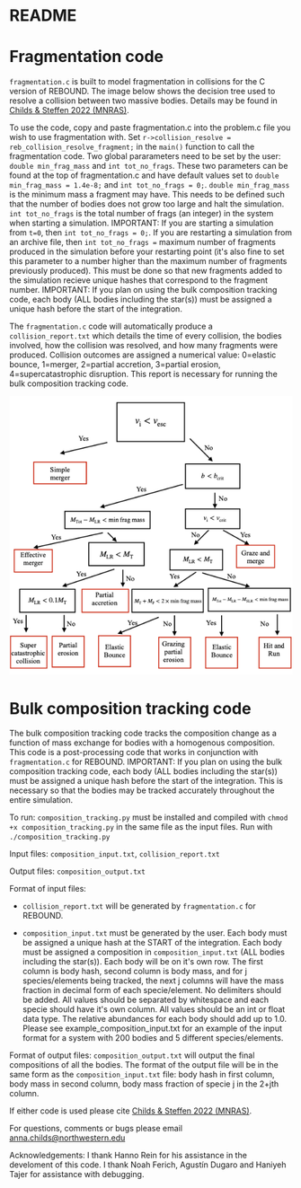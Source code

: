 # README

# Fragmentation code
	
`fragmentation.c` is built to model fragmentation in collisions for the C version of REBOUND.  The image below shows the decision tree used to resolve a collision between two massive bodies.  Details may be found in [Childs & Steffen 2022 (MNRAS)](https://watermark.silverchair.com/stac158.pdf?token=AQECAHi208BE49Ooan9kkhW_Ercy7Dm3ZL_9Cf3qfKAc485ysgAAA1YwggNSBgkqhkiG9w0BBwagggNDMIIDPwIBADCCAzgGCSqGSIb3DQEHATAeBglghkgBZQMEAS4wEQQMnL4Yznxh63A6av_WAgEQgIIDCfds3lkvab_I3hziUliJtsoYCnIMeZJXjW_W6tyvEKBMuc1FnqNLhrPgsg9sLnXdD8hrMzbBRFEVnXUjMY0LLM4IcJARStH-Yi33MA1BUHFREei99LVZqBKlB-cM9-Y3LEtuNQAUVlB-2txAK-RvneguwQMmDv8vlhaSf4gJbxuELOTbEVBfYcvQKGlevo7QEQyp7nND9hrUTX0oPMxYhn7BKc5pdRD79obahvyuhW85Ddu4AjakAJnJglqiriHxXC3otc1p5AGa_Skx6VAMPpM4sr0lRs2h74--sXtNLV-BOgqeVI7tKsgtx1HnqNlgLM49Q8gC17cQ-mkZhmbolftyzoGyb4M2WT9ErOUh0aIMcjXaLazrfG9cH5jFWqLGIrk5rWmVVTggDInrcjTFTrwYaDC82dSGsPCNt_GtKzCiMu45rCpqxkd7nCy8ciJXjixsl1XpBYJCKpocFR1tPWirVbEc5jZu-hdj3a3lekrWfzCnUGDR3uWcpy-ci64HZNYJj7IWCTTZpkTSsTbZ7rB1pADVi0irhqHvrg1pMfWwwmpTS1CRKoKpyTaarolRDUmSwyl2k29oHniRmiFXlVx370hxdZWl1djdpK-4XTmSMdjTQIFm7g9RnAuNyrC8yFkZnQ-hd9NFpyn1rRXeNBf3gXlm5q1A474xpj_M5RnH0YgELnMSHBCNRt8aCAfR7SyEuPbqe-drRgMuc3qXKI03MUj1MJqgvXDQNWVU-1xPAhsOiLc4eIzjLCw2pF-sjhOV1c_aCT9WH2UTVT8tGWONZU4pZlklOnz7W6gBB4JaUeQyKFZxiRKxn4u3h6vGLxpE3ZEvtCfbjnCrfeNCqly9vDGcmHOXtwODxKWrpnpBZDB0aGDWvy5rHS6WWkAB0dG93ydX1_jbPgNCT8z5EmV78gCpoAV-zzPkkmN7fBupraF3raOPn4Qb9er_VDiR1igdFyTgHSRiA4b3a_VaaiDeyPrycojZvD2Voqx2ij1NlKCQ-FJTyq6IIdAYkIN5u9EgnKRsEDkKrw).
 
To use the code, copy and paste fragmentation.c into the problem.c file you wish to use fragmentation with.  Set `r->collision_resolve = reb_collision_resolve_fragment;` in the `main()` function to call the fragmentation code.  Two global pararameters need to be set by the user: `double min_frag_mass` and `int tot_no_frags`.  These two parameters can be found at the top of fragmentation.c and have default values set to `double min_frag_mass = 1.4e-8;` and `int tot_no_frags = 0;`.  `double min_frag_mass` is the minimum mass a fragment may have.  This needs to be defined such that the number of bodies does not grow too large and halt the simulation.  `int tot_no_frags` is the total number of frags (an integer) in the system when starting a simulation.  IMPORTANT: If you are starting a simulation from `t=0`, then `int tot_no_frags = 0;`.  If you are restarting a simulation from an archive file, then `int tot_no_frags =` maximum number of fragments produced in the simulation before your restarting point (it's also fine to set this parameter to a number higher than the maximum number of fragments previously produced).  This must be done so that new fragments added to the simulation recieve unique hashes that correspond to the fragment number.  IMPORTANT: If you plan on using the bulk composition tracking code, each body (ALL bodies including the star(s)) must be assigned a unique hash before the start of the integration.

The `fragmentation.c` code will automatically produce a `collision_report.txt` which details the time of every collision, the bodies involved, how the collision was resolved, and how many fragments were produced.  Collision outcomes are assigned a numerical value: 0=elastic bounce, 1=merger, 2=partial accretion, 3=partial erosion, 4=supercatastrophic disruption.  This report is necessary for running the bulk composition tracking code.

![alt text](Decisiontree.png)

# Bulk composition tracking code

The bulk composition tracking code tracks the composition change as a function of mass exchange for bodies with a homogenous composition.  This code is a post-processing code that works in conjunction with `fragmentation.c` for REBOUND.  IMPORTANT: If you plan on using the bulk composition tracking code, each body (ALL bodies including the star(s)) must be assigned a unique hash before the start of the integration.  This is necessary so that the bodies may be tracked accurately throughout the entire simulation.

To run: `composition_tracking.py` must be installed and compiled with `chmod +x composition_tracking.py` in the same file as the input files.  Run with `./composition_tracking.py`

Input files: `composition_input.txt`, `collision_report.txt`

Output files: `composition_output.txt`

Format of input files:

- `collision_report.txt` will be generated by `fragmentation.c` for REBOUND.

- `composition_input.txt` must be generated by the user.  Each body must be assigned a unique hash at the START of the integration.  Each body must be assigned a composition in `composition_input.txt` (ALL bodies including the star(s)). Each body will be on it's own row.  The first column is body hash, second column is body mass, and for j species/elements being tracked, the next j columns will have the mass fraction in decimal form of each specie/element.  No delimiters should be added.  All values should be separated by whitespace and each specie should have it's own column.  All values should be an int or float data type.  The relative abundances for each body should add up to 1.0. Please see example_composition_input.txt for an example of the input format for a system with 200 bodies and 5 different species/elements.

Format of output files:
	`composition_output.txt` will output the final compositions of all the bodies.  The format of the output file will be in the same form as the `composition_input.txt` file: body hash in first column, body mass in second column, body mass fraction of specie j in the 2+jth column.
  
 If either code is used please cite [Childs & Steffen 2022 (MNRAS)](https://watermark.silverchair.com/stac158.pdf?token=AQECAHi208BE49Ooan9kkhW_Ercy7Dm3ZL_9Cf3qfKAc485ysgAAA1YwggNSBgkqhkiG9w0BBwagggNDMIIDPwIBADCCAzgGCSqGSIb3DQEHATAeBglghkgBZQMEAS4wEQQMnL4Yznxh63A6av_WAgEQgIIDCfds3lkvab_I3hziUliJtsoYCnIMeZJXjW_W6tyvEKBMuc1FnqNLhrPgsg9sLnXdD8hrMzbBRFEVnXUjMY0LLM4IcJARStH-Yi33MA1BUHFREei99LVZqBKlB-cM9-Y3LEtuNQAUVlB-2txAK-RvneguwQMmDv8vlhaSf4gJbxuELOTbEVBfYcvQKGlevo7QEQyp7nND9hrUTX0oPMxYhn7BKc5pdRD79obahvyuhW85Ddu4AjakAJnJglqiriHxXC3otc1p5AGa_Skx6VAMPpM4sr0lRs2h74--sXtNLV-BOgqeVI7tKsgtx1HnqNlgLM49Q8gC17cQ-mkZhmbolftyzoGyb4M2WT9ErOUh0aIMcjXaLazrfG9cH5jFWqLGIrk5rWmVVTggDInrcjTFTrwYaDC82dSGsPCNt_GtKzCiMu45rCpqxkd7nCy8ciJXjixsl1XpBYJCKpocFR1tPWirVbEc5jZu-hdj3a3lekrWfzCnUGDR3uWcpy-ci64HZNYJj7IWCTTZpkTSsTbZ7rB1pADVi0irhqHvrg1pMfWwwmpTS1CRKoKpyTaarolRDUmSwyl2k29oHniRmiFXlVx370hxdZWl1djdpK-4XTmSMdjTQIFm7g9RnAuNyrC8yFkZnQ-hd9NFpyn1rRXeNBf3gXlm5q1A474xpj_M5RnH0YgELnMSHBCNRt8aCAfR7SyEuPbqe-drRgMuc3qXKI03MUj1MJqgvXDQNWVU-1xPAhsOiLc4eIzjLCw2pF-sjhOV1c_aCT9WH2UTVT8tGWONZU4pZlklOnz7W6gBB4JaUeQyKFZxiRKxn4u3h6vGLxpE3ZEvtCfbjnCrfeNCqly9vDGcmHOXtwODxKWrpnpBZDB0aGDWvy5rHS6WWkAB0dG93ydX1_jbPgNCT8z5EmV78gCpoAV-zzPkkmN7fBupraF3raOPn4Qb9er_VDiR1igdFyTgHSRiA4b3a_VaaiDeyPrycojZvD2Voqx2ij1NlKCQ-FJTyq6IIdAYkIN5u9EgnKRsEDkKrw).
 
 For questions, comments or bugs please email anna.childs@northwestern.edu

Acknowledgements:
I thank Hanno Rein for his assistance in the develoment of this code.  I thank Noah Ferich, Agustín Dugaro and Haniyeh Tajer for assistance with debugging.
	
